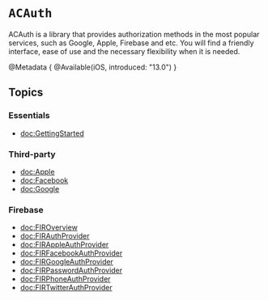 # ``ACAuth``

ACAuth is a library that provides authorization methods in the most popular services, such as Google, Apple, Firebase and etc. 
You will find a friendly interface, ease of use and the necessary flexibility when it is needed.

@Metadata {
    @Available(iOS, introduced: "13.0")
}

## Topics
### Essentials
- <doc:GettingStarted>

### Third-party
- <doc:Apple>
- <doc:Facebook>
- <doc:Google>

### Firebase  
- <doc:FIROverview>
- <doc:FIRAuthProvider>
- <doc:FIRAppleAuthProvider>
- <doc:FIRFacebookAuthProvider>
- <doc:FIRGoogleAuthProvider>
- <doc:FIRPasswordAuthProvider>
- <doc:FIRPhoneAuthProvider>
- <doc:FIRTwitterAuthProvider>

